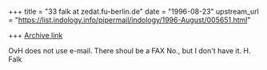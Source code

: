 +++
title = "33 falk at zedat.fu-berlin.de"
date = "1996-08-23"
upstream_url = "https://list.indology.info/pipermail/indology/1996-August/005651.html"

+++
[Archive link](https://list.indology.info/pipermail/indology/1996-August/005651.html)

OvH does not use e-mail.
There shoul be a FAX No., but I don't have it.
H. Falk






